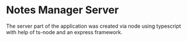 # Notes Manager Server

The server part of the application was created via node using typescript with help of ts-node and an express framework.
